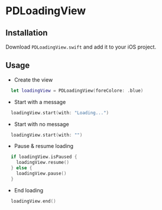 # PDLoadingView

## Installation

Download `PDLoadingView.swift` and add it to your iOS project.

## Usage

* Create the view
``` swift
  let loadingView = PDLoadingView(foreColore: .blue)
```

* Start with a message
``` swift
  loadingView.start(with: "Loading...")
```

* Start with no message
``` swift
  loadingView.start(with: "")
```

* Pause & resume loading
``` swift
  if loadingView.isPaused {
    loadingView.resume()
  } else {
    loadingView.pause()
  }
```

* End loading
``` swift
  loadingView.end()
```
